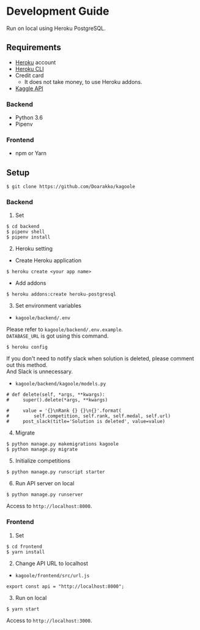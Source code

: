 # Development Guide
Run on local using Heroku PostgreSQL.

## Requirements
- [Heroku](https://www.heroku.com) account
- [Heroku CLI](https://devcenter.heroku.com/articles/heroku-cli)
- Credit card
    - It does not take money, to use Heroku addons.
- [Kaggle API](https://github.com/Kaggle/kaggle-api)

### Backend
- Python 3.6
- Pipenv

### Frontend
- npm or Yarn

## Setup
```
$ git clone https://github.com/Doarakko/kagoole
```

### Backend
1. Set
```
$ cd backend
$ pipenv shell
$ pipenv install
```

2. Heroku setting
- Create Heroku application
```
$ heroku create <your app name>
```
- Add addons
```
$ heroku addons:create heroku-postgresql
```

3. Set environment variables
- `kagoole/backend/.env`

Please refer to `kagoole/backend/.env.example`.  
`DATABASE_URL` is got using this command.
```
$ heroku config
```
If you don't need to notify slack when solution is deleted, please comment out this method.  
And Slack is unnecessary.
- `kagoole/backend/kagoole/models.py`
```
# def delete(self, *args, **kwargs):
#     super().delete(*args, **kwargs)

#     value = '{}\nRank {} {}\n{}'.format(
#         self.competition, self.rank, self.medal, self.url)
#     post_slack(title='Solution is deleted', value=value)
```

4. Migrate
```
$ python manage.py makemigrations kagoole
$ python manage.py migrate
```

5. Initialize competitions
```
$ python manage.py runscript starter
```

6. Run API server on local
```
$ python manage.py runserver
```
Access to `http://localhost:8000`.

### Frontend
1. Set

```
$ cd frontend
$ yarn install
```

2. Change API URL to localhost
- `kagoole/frontend/src/url.js`
```
export const api = "http://localhost:8000";
``` 

3. Run on local
```
$ yarn start
```
Access to `http://localhost:3000`.

